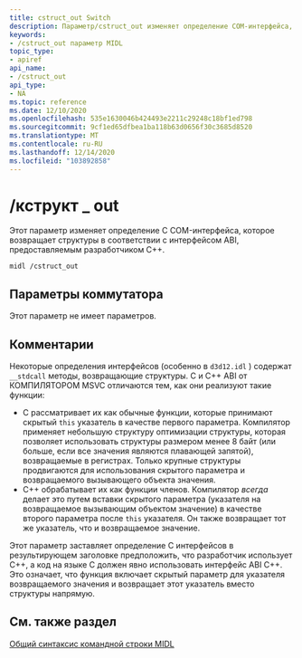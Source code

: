 ```yaml
---
title: cstruct_out Switch
description: Параметр/cstruct_out изменяет определение COM-интерфейса, которое возвращает структуры в соответствии с интерфейсом ABI, предоставляемым разработчиком C++.
keywords:
- /cstruct_out параметр MIDL
topic_type:
- apiref
api_name:
- /cstruct_out
api_type:
- NA
ms.topic: reference
ms.date: 12/10/2020
ms.openlocfilehash: 535e1630046b424493e2211c29248c18bf1ed798
ms.sourcegitcommit: 9cf1ed65dfbea1ba118b63d0656f30c3685d8520
ms.translationtype: MT
ms.contentlocale: ru-RU
ms.lasthandoff: 12/14/2020
ms.locfileid: "103892858"
---
```

# <a name="cstruct_out-switch"></a>/кструкт \_ out

Этот параметр изменяет определение C COM-интерфейса, которое возвращает структуры в соответствии с интерфейсом ABI, предоставляемым разработчиком C++.

``` syntax
midl /cstruct_out
```

## <a name="switch-options"></a>Параметры коммутатора

Этот параметр не имеет параметров.

## <a name="remarks"></a>Комментарии

Некоторые определения интерфейсов (особенно в `d3d12.idl` ) содержат `__stdcall` методы, возвращающие структуры. C и C++ ABI от КОМПИЛЯТОРОМ MSVC отличаются тем, как они реализуют такие функции:

* C рассматривает их как обычные функции, которые принимают скрытый `this` указатель в качестве первого параметра. Компилятор применяет небольшую структуру оптимизации структуры, которая позволяет использовать структуры размером менее 8 байт (или больше, если все значения являются плавающей запятой), возвращаемые в регистрах. Только крупные структуры продвигаются для использования скрытого параметра и возвращаемого вызывающего объекта значения.
* C++ обрабатывает их как функции членов. Компилятор *всегда* делает это путем вставки скрытого параметра (указателя на возвращаемое вызывающим объектом значение) в качестве второго параметра после `this` указателя. Он также возвращает тот же указатель, что и возвращаемое значение.

Этот параметр заставляет определение C интерфейсов в результирующем заголовке предположить, что разработчик использует C++, а код на языке C должен явно использовать интерфейс ABI C++. Это означает, что функция включает скрытый параметр для указателя возвращаемого значения и возвращает этот указатель вместо структуры напрямую.

## <a name="see-also"></a>См. также раздел

<dl> <dt>

[Общий синтаксис командной строки MIDL](general-midl-command-line-syntax.md)
</dt> </dl>
